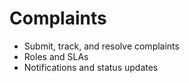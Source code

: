# Complaints

- Submit, track, and resolve complaints
- Roles and SLAs
- Notifications and status updates